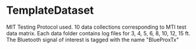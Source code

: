 # TemplateDataset

MIT Testing Protocol used.
10 data collections corresponding to MTI test data matrix.
Each data folder contains log files for 3, 4, 5, 6, 8, 10, 12, 15 ft.
The Bluetooth signal of interest is tagged with the name "BlueProxTx"
